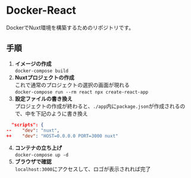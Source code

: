 # Docker-React

DockerでNuxt環境を構築するためのリポジトリです。

## 手順

1. **イメージの作成**  
`docker-compose build`
2. **Nuxtプロジェクトの作成**  
これで通常のプロジェクトの選択の画面が現れる  
`docker-compose run --rm react npx create-react-app`  
3. **設定ファイルの書き換え**  
プロジェクトの作成が終わると、`./app`内に`package.json`が作成されるので、中を下記のように書き換え  
```json  
  "scripts": {
--    "dev": "nuxt",
++    "dev": "HOST=0.0.0.0 PORT=3000 nuxt"
```  
4. **コンテナの立ち上げ**  
    `docker-compose up -d`
5. **ブラウザで確認**  
   `localhost:3000`にアクセスして、ロゴが表示されれば完了
